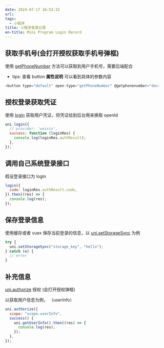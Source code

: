 ```yaml
---
date: 2024-07-17 16:53:32
url:
tags:
  - 小程序
title: 小程序登录记录
en-title: Mini Program Login Record
---
```


## 获取手机号(会打开授权获取手机号弹框)

使用 [getPhoneNumber](https://uniapp.dcloud.net.cn/component/button.html#button) 方法可以获取到用户手机号，需要后端配合

- tips: 查看 button **属性说明** 可以看到具体的参数内容

```javascript
<button type="default" open-type="getPhoneNumber" @getphonenumber="decryptPhoneNumber">获取手机号</button>
```

## 授权登录获取凭证

使用 [login](https://uniapp.dcloud.net.cn/api/plugins/login.html#login) 获取用户凭证，将凭证给到后台用来换取 openId

```javascript
uni.login({
  // provider: 'weixin',
  success: function (loginRes) {
    console.log(loginRes.authResult);
  },
});
```

## 调用自己系统登录接口

假设登录接口为 login

```javascript
login({
  code: loginRes.authResult.code,
}).then((res) => {
  console.log(res);
});
```

## 保存登录信息

使用缓存或者 vuex 保存当前登录的信息，以 [uni.setStorageSync](https://uniapp.dcloud.net.cn/api/storage/storage.html#setstoragesync) 为例

```javascript
try {
  uni.setStorageSync("storage_key", "hello");
} catch (e) {
  // error
}
```

## 补充信息

[uni.authorize](https://uniapp.dcloud.net.cn/api/other/authorize.html#authorize) 授权 (会打开授权弹框)

以获取用户信息为例， （userInfo）

```javascript
uni.authorize({
  scope: "scope.userInfo",
  success() {
    uni.getUserInfo().then((res) => {
      console.log(res);
    });
  },
});
```
